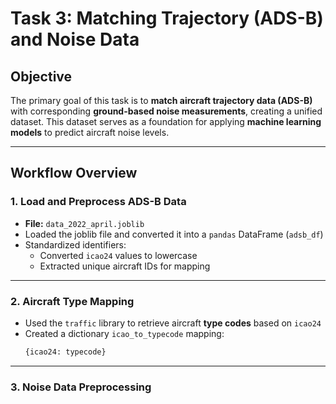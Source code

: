 # Task 3: Matching Trajectory (ADS-B) and Noise Data

##  Objective

The primary goal of this task is to **match aircraft trajectory data (ADS-B)** with corresponding **ground-based noise measurements**, creating a unified dataset. This dataset serves as a foundation for applying **machine learning models** to predict aircraft noise levels.

---

##  Workflow Overview

### 1. Load and Preprocess ADS-B Data

- **File:** `data_2022_april.joblib`
- Loaded the joblib file and converted it into a `pandas` DataFrame (`adsb_df`)
- Standardized identifiers:
  - Converted `icao24` values to lowercase
  - Extracted unique aircraft IDs for mapping

---

### 2. Aircraft Type Mapping

- Used the `traffic` library to retrieve aircraft **type codes** based on `icao24`
- Created a dictionary `icao_to_typecode` mapping:
  ```python
  {icao24: typecode}

---

### 3. Noise Data Preprocessing
